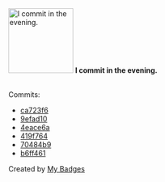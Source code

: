<img src="https://github.com/my-badges/my-badges/blob/master/src/all-badges/time-of-commit/evening-commits.png?raw=true" alt="I commit in the evening." title="I commit in the evening." width="128">
<strong>I commit in the evening.</strong>
<br><br>

Commits:

- <a href="https://github.com/JarredAllen/JarredAllen/commit/ca723f6c9eb260210ead7bf087bf8c2882c1b76a">ca723f6</a>
- <a href="https://github.com/JarredAllen/JarredAllen/commit/9efad10df3bfc76afbb5d28dad6894ab0d99ace4">9efad10</a>
- <a href="https://github.com/JarredAllen/JarredAllen/commit/4eace6a193d722e26d2777ba8e092a4085931942">4eace6a</a>
- <a href="https://github.com/JarredAllen/prime-combination-connections/commit/419f76443b572337906326c16c5188f5656eb18b">419f764</a>
- <a href="https://github.com/JarredAllen/chess/commit/70484b9186d373a628512c2e6b70ec16bc12bcdc">70484b9</a>
- <a href="https://github.com/JarredAllen/chess/commit/b6ff461ee099734aaa7921f4fb37606e66dbe4c5">b6ff461</a>


Created by <a href="https://github.com/my-badges/my-badges">My Badges</a>